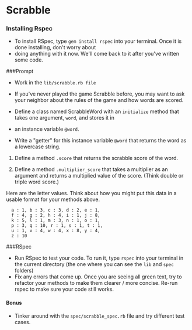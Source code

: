 # Scrabble

### Installing Rspec

* To install RSpec, type `gem install rspec` into your terminal. Once it is done installing, don't worry about 
* doing anything with it now. We'll come back to it after you've written some code.

###Prompt

* Work in the `lib/scrabble.rb file`

* If you've never played the game Scrabble before, you may want to ask your neighbor about the rules of the game and how words are scored.

* Define a class named ScrabbleWord with an `initialize` method that takes one argument, `word`, and stores it in 
* an instance variable `@word`.

* Write a "getter" for this instance variable `@word` that returns the word as a lowercase string.

1. Define a method `.score` that returns the scrabble score of the word.

2. Define a method `.multiplier_score` that takes a multiplier as an argument and returns a multiplied value of the score. (Think double or triple word score.)

Here are the letter values. Think about how you might put this data in a usable format for your methods above.

```
  a : 1, b : 3, c : 3, d : 2, e : 1,
  f : 4, g : 2, h : 4, i : 1, j : 8,
  k : 5, l : 1, m : 3, n : 1, o : 1,
  p : 3, q : 10, r : 1, s : 1, t : 1,
  u : 1, v : 4, w : 4, x : 8, y : 4,
  z : 10
```

###RSpec

* Run RSpec to test your code. To run it, type `rspec` into your terminal in the current directory (the one where you can see the `lib` and `spec` folders)
* Fix any errors that come up. Once you are seeing all green text, try to refactor your methods to make them clearer / more concise. Re-run rspec to make sure your code still works.

#### Bonus

* Tinker around with the `spec/scrabble_spec.rb` file and try different test cases.
